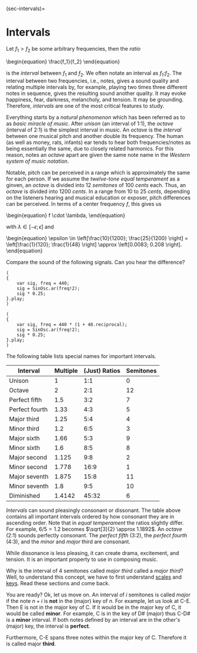 (sec-intervals)=
# Intervals

Let $f_1 > f_2$ be some arbitrary frequencies, then the *ratio*

\begin{equation}
    \frac{f_1}{f_2}
\end{equation}

is the *interval* between $f_1$ and $f_2$.
We often notate an interval as $f_1$:$f_2$.
The interval between two frequencies, i.e., notes, gives a sound quality and relating multiple intervals by, for example, playing two times three different notes in sequence, gives the resulting sound another quality.
It may evoke happiness, fear, darkness, melancholy, and tension.
It may be grounding.
Therefore, *intervals* are one of the most critical features to study.

Everything starts by a *natural phenomenon* which has been referred as to as *basic miracle of music*.
After *unison* (an interval of 1:1), the *octave* (interval of 2:1) is the simplest interval in music.
An *octave* is the *interval* between one musical pitch and another double its frequency.
The human (as well as money, rats, infants) ear tends to hear both frequencies/notes as being essentially the same, due to closely related harmonics.
For this reason, notes an *octave* apart are given the same note name in the *Western system of music notation*.

Notable, pitch can be perceived in a range which is approximately the same for each person.
If we assume the *twelve-tone equal temperament* as a ginven, an *octave* is divided into 12 *semitones* of 100 *cents* each.
Thus, an *octave* is divided into 1200 *cents*.
In a range from 10 to 25 *cents*, depending on the listeners hearing and musical education or exposer, pitch differences can be perceived.
In terms of a center frequency $f$, this gives us 

\begin{equation}
    f \cdot \lambda,
\end{equation}

with $\lambda \in [-\epsilon;\epsilon]$ and

\begin{equation}
   \epsilon \in \left[\frac{10}{1200}; \frac{25}{1200} \right] = \left[\frac{1}{120}; \frac{1}{48} \right] \approx \left[0.0083; 0.208 \right].
\end{equation}

Compare the sound of the following signals.
Can you hear the difference?

```isc
(
{
    var sig, freq = 440;
    sig = SinOsc.ar(freq!2);
    sig * 0.25;
}.play;
)

(
{
    var sig, freq = 440 * (1 + 48.reciprocal);
    sig = SinOsc.ar(freq!2);
    sig * 0.25;
}.play;
)
```

The following table lists special names for important intervals.

| Interval       | Multiple                      | (Just) Ratios         | Semitones |
| -------------- | ----------------------------- | --------------------- | --------- |
| Unison         | 1                             | 1:1                   | 0         |
| Octave         | 2                             | 2:1                   | 12        |
| Perfect fifth  | 1.5                           | 3:2                   | 7         |
| Perfect fourth | 1.33                          | 4:3                   | 5         |
| Major third    | 1.25                          | 5:4                   | 4         |
| Minor third    | 1.2                           | 6:5                   | 3         |
| Major sixth    | 1.66                          | 5:3                   | 9         |
| Minor sixth    | 1.6                           | 8:5                   | 8         |
| Major second   | 1.125                         | 9:8                   | 2         |
| Minor second   | 1.778                         | 16:9                  | 1         |
| Major seventh  | 1.875                         | 15:8                  | 11        |
| Minor seventh  | 1.8                           | 9:5                   | 10        |
| Diminished     | 1.4142                        | 45:32                 | 6         |

*Intervals* can sound pleasingly consonant or dissonant.
The table above contains all important intervals ordered by how consonant they are in ascending order.
Note that in *equal temperament* the ratios slightly differ.
For example, $6/5 = 1.2$ becomes $\sqrt[3]{2} \approx 1.1892$.
An *octave* (2:1) sounds perfectly consonant.
The *perfect fifth* (3:2), the *perfect fourth* (4:3), and the *minor* and *major* third are consonant.

While dissonance is less pleasing, it can create drama, excitement, and tension.
It is an important property to use in composing music.

Why is the interval of 4 semitones called *major third* called a *major third*?
Well, to understand this concept, we have to first understand [scales](sec-scales) and [keys](sec-keys).
Read these sections and come back.

You are ready?
Ok, let us move on.
An interval of $i$ semitones is called *major* if the note $n+i$ is **not** in the (major) key of $n$.
For example, let us look at C-E. 
Then E is not in the major key of C.
If it would be in the major key of C, it would be called **minor**.
For example, C is in the key of D# (major) thus C-D# is a **minor** interval.
If both notes defined by an interval are in the other's (major) key, the interval is **perfect**.

Furthermore, C-E spans three notes within the major key of C. 
Therefore it is called major **third**.